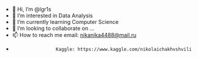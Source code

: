 - 👋 Hi, I’m @lgr1s
- 👀 I’m interested in Data Analysis
- 🌱 I’m currently learning Computer Science
- 💞️ I’m looking to collaborate on ...
- 📫 How to reach me email: nikanika4488@mail.ru
-                     Kaggle: https://www.kaggle.com/nikolaichakhvshvili



